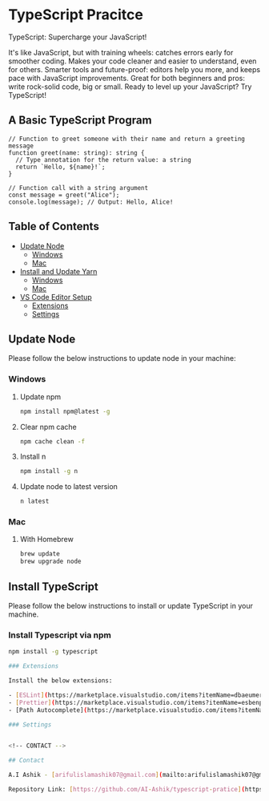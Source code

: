 # TypeScript Pracitce

TypeScript: Supercharge your JavaScript!

It's like JavaScript, but with training wheels: catches errors early for smoother coding.
Makes your code cleaner and easier to understand, even for others.
Smarter tools and future-proof: editors help you more, and keeps pace with JavaScript improvements.
Great for both beginners and pros: write rock-solid code, big or small.
Ready to level up your JavaScript? Try TypeScript!

## A Basic TypeScript Program

```
// Function to greet someone with their name and return a greeting message
function greet(name: string): string {
  // Type annotation for the return value: a string
  return `Hello, ${name}!`;
}

// Function call with a string argument
const message = greet("Alice");
console.log(message); // Output: Hello, Alice!
```

<!-- TABLE OF CONTENTS -->

## Table of Contents

- [Update Node](#update-node)
  - [Windows](#windows)
  - [Mac](#mac)
- [Install and Update Yarn](#install-and-update-yarn)
  - [Windows](#on-windows)
  - [Mac](#on-mac)
- [VS Code Editor Setup](#vs-code-editor-setup)
  - [Extensions](#extensions)
  - [Settings](#settings)
  <!-- UPDATE NODE -->

## Update Node

Please follow the below instructions to update node in your machine:

### Windows

1. Update npm
   ```sh
   npm install npm@latest -g
   ```
2. Clear npm cache
   ```sh
   npm cache clean -f
   ```
3. Install n
   ```sh
   npm install -g n
   ```
4. Update node to latest version
   ```sh
   n latest
   ```

### Mac

1. With Homebrew
   ```sh
   brew update
   brew upgrade node
   ```

<!-- INSTALL & UPDATE YARN -->

## Install TypeScript

Please follow the below instructions to install or update TypeScript in your machine.

### Install Typescript via npm

```sh
npm install -g typescript

### Extensions

Install the below extensions:

- [ESLint](https://marketplace.visualstudio.com/items?itemName=dbaeumer.vscode-eslint)
- [Prettier](https://marketplace.visualstudio.com/items?itemName=esbenp.prettier-vscode)
- [Path Autocomplete](https://marketplace.visualstudio.com/items?itemName=ionutvmi.path-autocomplete)

### Settings


<!-- CONTACT -->

## Contact

A.I Ashik - [arifulislamashik07@gmail.com](mailto:arifulislamashik07@gmail.com)

Repository Link: [https://github.com/AI-Ashik/typescript-pratice](https://github.com/AI-Ashik/typescript-pratice)
```
